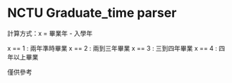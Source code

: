 # NCTU Graduate_time parser
計算方式：x = 畢業年 - 入學年

x == 1 : 兩年準時畢業
x == 2 : 兩到三年畢業
x == 3 : 三到四年畢業
x == 4 : 四年以上畢業

僅供參考
